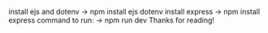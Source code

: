 install ejs and dotenv
-> npm install ejs dotenv
install express 
-> npm install express
command to run:
-> npm run dev
Thanks for reading!
